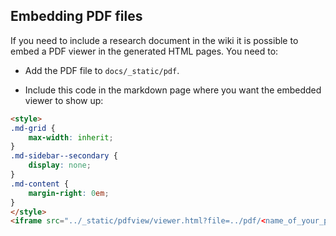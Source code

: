 ## Embedding PDF files

If you need to include a research document in the wiki it is possible to embed
a PDF viewer in the generated HTML pages. You need to:

* Add the PDF file to `docs/_static/pdf`.

* Include this code in the markdown page where you want the embedded viewer to
show up:

```html
<style>
.md-grid {
    max-width: inherit;
}
.md-sidebar--secondary {
    display: none;
}
.md-content {
    margin-right: 0em;
}
</style>
<iframe src="../_static/pdfview/viewer.html?file=../pdf/<name_of_your_pdf_file>" width="100%" height="650em"></iframe>
```
